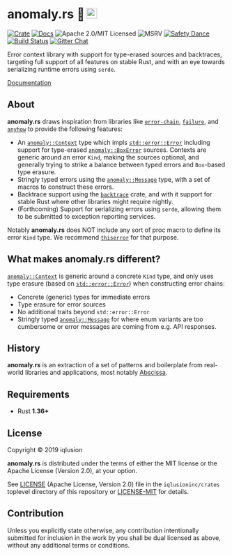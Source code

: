 # anomaly.rs 🦠 <a href="https://www.iqlusion.io"><img src="https://storage.googleapis.com/iqlusion-production-web/img/logo/iqlusion-rings-sm.png" alt="iqlusion" width="24" height="24"></a>

[![Crate][crate-image]][crate-link]
[![Docs][docs-image]][docs-link]
![Apache 2.0/MIT Licensed][license-image]
![MSRV][rustc-image]
[![Safety Dance][safety-image]][safety-link]
[![Build Status][build-image]][build-link]
[![Gitter Chat][gitter-image]][gitter-link]

Error context library with support for type-erased sources and backtraces,
targeting full support of all features on stable Rust, and with an eye towards
serializing runtime errors using `serde`.

[Documentation][docs-link]

## About

**anomaly.rs** draws inspiration from libraries like [`error-chain`],
[`failure`], and [`anyhow`] to provide the following features:

- An [`anomaly::Context`] type which impls [`std::error::Error`] including
  support for type-erased [`anomaly::BoxError`] sources. Contexts are generic
  around an error `Kind`, making the sources optional, and generally trying
  to strike a balance between typed errors and `Box`-based type erasure.
- Stringly typed errors using the [`anomaly::Message`] type, with a set
  of macros to construct these errors.
- Backtrace support using the [`backtrace`] crate, and with it support for
  stable Rust where other libraries might require nightly.
- (Forthcoming) Support for serializing errors using `serde`, allowing them
  to be submitted to exception reporting services.

Notably **anomaly.rs** does NOT include any sort of proc macro to define
its error `Kind` type. We recommend [`thiserror`] for that purpose.

## What makes anomaly.rs different?

[`anomaly::Context`] is generic around a concrete `Kind` type, and only
uses type erasure (based on [`std::error::Error`]) when constructing
error chains:

- Concrete (generic) types for immediate errors
- Type erasure for error sources
- No additional traits beyond `std::error::Error`
- Stringly typed [`anomaly::Message`] for where enum variants are too
  cumbersome or error messages are coming from e.g. API responses.

## History

**anomaly.rs** is an extraction of a set of patterns and boilerplate
from real-world libraries and applications, most notably [Abscissa].

## Requirements

- Rust **1.36+**

## License

Copyright © 2019 iqlusion

**anomaly.rs** is distributed under the terms of either the MIT license
or the Apache License (Version 2.0), at your option.

See [LICENSE] (Apache License, Version 2.0) file in the `iqlusioninc/crates`
toplevel directory of this repository or [LICENSE-MIT] for details.

## Contribution

Unless you explicitly state otherwise, any contribution intentionally
submitted for inclusion in the work by you shall be dual licensed as above,
without any additional terms or conditions.

[//]: # (badges)

[crate-image]: https://img.shields.io/crates/v/anomaly.svg
[crate-link]: https://crates.io/crates/anomaly
[docs-image]: https://docs.rs/anomaly/badge.svg
[docs-link]: https://docs.rs/anomaly/
[license-image]: https://img.shields.io/badge/license-Apache2.0/MIT-blue.svg
[rustc-image]: https://img.shields.io/badge/rustc-1.36+-blue.svg
[safety-image]: https://img.shields.io/badge/unsafe-forbidden-success.svg
[safety-link]: https://github.com/rust-secure-code/safety-dance/
[build-image]: https://github.com/iqlusioninc/crates/workflows/Rust/badge.svg?branch=develop&event=push
[build-link]: https://github.com/iqlusioninc/crates/actions
[gitter-image]: https://badges.gitter.im/iqlusioninc/community.svg
[gitter-link]: https://gitter.im/iqlusioninc/community

[//]: # (general links)

[`error-chain`]: https://crates.io/crates/error-chain
[`failure`]: https://crates.io/crates/failure
[`anyhow`]: https://crates.io/crates/anyhow
[`anomaly::Context`]: https://docs.rs/anomaly/latest/anomaly/struct.Context.html
[`std::error::Error`]: https://doc.rust-lang.org/std/error/trait.Error.html
[`anomaly::BoxError`]: https://docs.rs/anomaly/latest/anomaly/type.BoxError.html
[`anomaly::Message`]: https://docs.rs/anomaly/latest/anomaly/struct.Message.html
[`backtrace`]: https://crates.io/crates/backtrace
[`thiserror`]: https://crates.io/crates/thiserror
[Abscissa]: https://github.com/iqlusioninc/abscissa
[LICENSE]: https://github.com/iqlusioninc/crates/blob/develop/LICENSE
[LICENSE-MIT]: https://github.com/iqlusioninc/crates/blob/develop/anomaly/LICENSE-MIT
